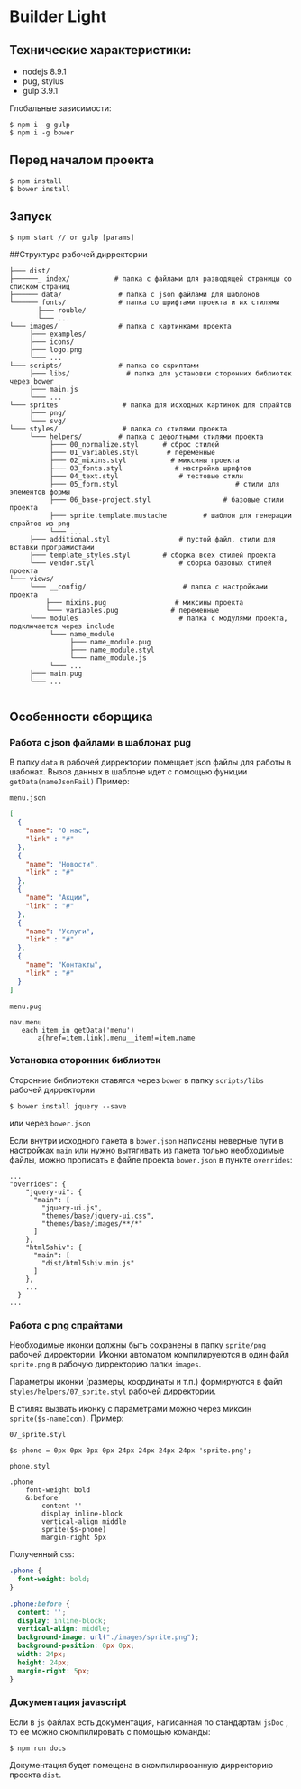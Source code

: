# Builder Light

## Технические характеристики:

- nodejs 8.9.1
- pug, stylus
- gulp 3.9.1

Глобальные зависимости:
```
$ npm i -g gulp
$ npm i -g bower
```


## Перед началом проекта
```
$ npm install
$ bower install
```

## Запуск
```
$ npm start // or gulp [params]

```

##Структура рабочей дирректории

```
├─── dist/
├──────_ index/           # папка с файлами для разводящей страницы со списком страниц
├────── data/              # папка с json файлами для шаблонов
└────── fonts/             # папка со шрифтами проекта и их стилями
       ├─── rouble/
       └─── ...
└─── images/               # папка с картинками проекта
     ├─── examples/
     ├─── icons/ 
     ├─── logo.png
     └─── ...
└─── scripts/              # папка со скриптами
     ├─── libs/              # папка для установки сторонних библиотек через bower
     ├─── main.js
     └─── ...    
└─── sprites                # папка для исходных картинок для спрайтов
     ├─── png/
     └─── svg/
└─── styles/                # папка со стилями проекта
     └─── helpers/         # папка с дефолтными стилями проекта
          ├─── 00_normalize.styl      # сброс стилей
          ├─── 01_variables.styl       # переменные
          ├─── 02_mixins.styl           # миксины проекта
          ├─── 03_fonts.styl             # настройка шрифтов
          ├─── 04_text.styl               # тестовые стили
          ├─── 05_form.styl                             # стили для элементов формы
          ├─── 06_base-project.styl                  # базовые стили проекта
          ├─── sprite.template.mustache         # шаблон для генерации спрайтов из png
          └─── ...
     ├─── additional.styl                 # пустой файл, стили для вставки програмистами
     ├─── template_styles.styl        # сборка всех стилей проекта
     └─── vendor.styl                     # сборка базовых стилей проекта
└─── views/
     └─── __config/                        # папка с настройками проекта
         ├─── mixins.pug                 # миксины проекта
         └─── variables.pug             # переменные
     └─── modules                         # папка с модулями проекта, подключается через include
          └─── name_module
               ├─── name_module.pug 
               ├─── name_module.styl
               └─── name_module.js          
          └─── ...            
     ├─── main.pug 
     └─── ...
     
```
## Особенности сборщика
### Работа с json файлами в шаблонах pug

В папку `data` в рабочей дирректории помещает json файлы для работы в шабонах.
Вызов данных в шаблоне идет с помощью функции `getData(nameJsonFail)`
Пример:

`menu.json`

```json
[
  {
    "name": "О нас",
    "link" : "#"
  },
  {
    "name": "Новости",
    "link" : "#"
  },
  {
    "name": "Акции",
    "link" : "#"
  },
  {
    "name": "Услуги",
    "link" : "#"
  },
  {
    "name": "Контакты",
    "link" : "#"
  }
]
```

`menu.pug`

```jade
nav.menu
   each item in getData('menu')
       a(href=item.link).menu__item!=item.name
```

### Установка сторонних библиотек
Сторонние библиотеки ставятся через `bower` в папку `scripts/libs` рабочей дирректории
```
$ bower install jquery --save
```
или через `bower.json`

Если внутри исходного пакета в `bower.json` написаны неверные пути в настройках `main` или нужно вытягивать из пакета только необходимые файлы, можно прописать в файле проекта `bower.json` в пункте `overrides`:

```
...
"overrides": {
    "jquery-ui": {
      "main": [
        "jquery-ui.js",
        "themes/base/jquery-ui.css",
        "themes/base/images/**/*"
      ]
    },
    "html5shiv": {
      "main": [
        "dist/html5shiv.min.js"
      ]
    },
    ...
  }
...
``` 
### Работа с png спрайтами
Необходимые иконки должны быть сохранены в папку `sprite/png` рабочей дирректории. Иконки автоматом компилируеются в один файл `sprite.png` в рабочую дирректорию папки `images`.

Параметры иконки (размеры, координаты и т.п.) формируются в файл `styles/helpers/07_sprite.styl` рабочей дирректории. 

В стилях вызвать иконку с параметрами можно через миксин `sprite($s-nameIcon)`. Пример: 

`07_sprite.styl`

```stylus
$s-phone = 0px 0px 0px 0px 24px 24px 24px 24px 'sprite.png';
```

`phone.styl`

```stylus
.phone
    font-weight bold
    &:before
        content ''
        display inline-block
        vertical-align middle
        sprite($s-phone)
        margin-right 5px
```
Полученный `css`: 

```css
.phone {
  font-weight: bold;
}

.phone:before {
  content: '';
  display: inline-block;
  vertical-align: middle;
  background-image: url("./images/sprite.png");
  background-position: 0px 0px;
  width: 24px;
  height: 24px;
  margin-right: 5px;
}
```

### Документация javascript
Если в `js` файлах есть документация, написанная по стандартам `jsDoc` , то ее можно скомпилировать с помощью команды:
``` 
$ npm run docs
```
Документация будет помещена в скомпилирвоанную дирректорию проекта `dist`.










